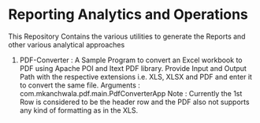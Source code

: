 # Reporting Analytics and Operations
This Repository Contains the various utilities to generate the Reports and other various analytical approaches

1) PDF-Converter : A Sample Program to convert an Excel workbook to PDF using Apache POI and Itext PDF library.
  Provide Input and Output Path with the respective extensions i.e. XLS, XLSX and PDF and enter it to convert the same file. 
    Arguments : com.mkanchwala.pdf.main.PdfConverterApp <inputPath> <outputPath> <fileType>
  Note : Currently the 1st Row is considered to be the header row and the PDF also not supports any kind of formatting as in the XLS.
